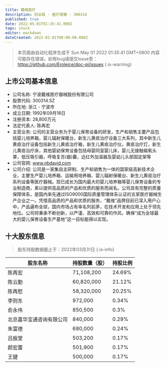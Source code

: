 ```yaml
---
title: 戴维医疗
description: 创业板 - 医疗保健 - 300314
published: true
date: 2022-05-01T01:35:41.000Z
tags: stock
editor: markdown
dateCreated: 2022-01-01T00:00:00.000Z
---
```


> 本页面由自动化程序生成于 Sun May 01 2022 01:35:41 GMT+0800
> 内容可能存在错误，如有bug请提交issue至：https://github.com/Eroleice/doc-pi/issues
{.is-warning}

## 上市公司基本信息
- 公司名称: 宁波戴维医疗器械股份有限公司
- 股票代码: 300314.SZ
- 所在地: 浙江 - 宁波市
- 成立日期: 1992年09月18日
- 注册资本: 28,800万元
- 法定代表人: 陈再宏
- 主营业务: 公司的主营业务为于婴儿保育设备的研发，生产和销售主要产品包括婴儿培养箱，婴儿辐射保暖台，新生儿黄疸治疗设备三大系列，其中新生儿黄疸治疗设备包括新生儿黄疸治疗箱，新生儿黄疸治疗仪，黄疸治疗灯，新生儿黄疸治疗床，其他婴幼保育设备包括母婴同室婴儿床，婴儿无接触输氧头罩，低压吸引器，呼吸复苏(器)囊，远红外加温器及婴幼儿头部固定架等
- 公司官网: www.nbdavid.com
- 公司介绍: 公司是一家集自主研制、生产和销售为一体的国家级高新技术企业，主要生产婴儿培养箱、运输用培养箱、婴儿辐射保暖台、新生儿黄疸治疗系列设备等医疗器械。现已成长为国内最大的婴儿培养箱等婴儿保育设备的专业制造商，素以提供高品质的产品和优质的服务而闻名。公司具有完整的质量保障体系，是国内率先通过ISO9000国际质量管理体系认证的五家医疗器械生产企业之一。凭借高品质的产品和优质的服务，“戴维”品牌目前已深入用户心中，产品遍布全球，国内市场占有率名列前茅，在技术开发和应用上处于领先地位。公司将秉承不断创新，以严谨、高效和可靠的作风，确保“成为全球最大的婴儿保育设备生产基地”这一目标能得以实现。


## 十大股东信息
> 股东持股数据截止于：2022年03月31日
{.is-info}

| 股东名称 | 持股数量（股） | 持股比例 |
| --- | --- | --- |
| 陈再宏 | 71,108,200 | 24.69% |
| 陈云勤 | 60,820,000 | 21.12% |
| 陈再慰 | 58,320,000 | 20.25% |
| 李则东 | 972,000 | 0.34% |
| 俞永伟 | 850,500 | 0.3% |
| 北京嘉华宝通咨询有限公司 | 840,000 | 0.29% |
| 朱富德 | 680,000 | 0.24% |
| 吕振堂 | 503,200 | 0.17% |
| 颜宏蕾 | 501,900 | 0.17% |
| 王键 | 500,000 | 0.17% |




